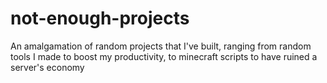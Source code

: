# not-enough-projects

An amalgamation of random projects that I've built, ranging from random tools I made to boost my productivity, to minecraft scripts to have ruined a server's economy
